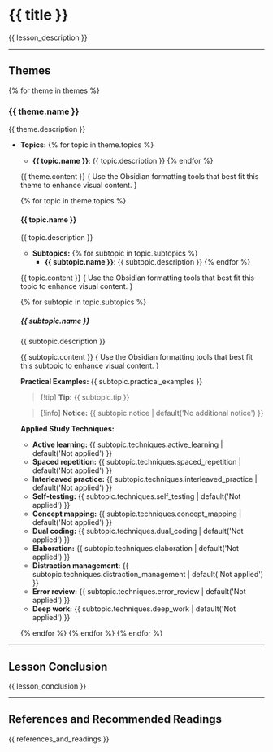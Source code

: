 # {{ title }}
{{ lesson_description }}

---

## Themes
{% for theme in themes %}
### {{ theme.name }}
{{ theme.description }}

- **Topics:**
  {% for topic in theme.topics %}
  - **{{ topic.name }}**: {{ topic.description }}
  {% endfor %}

  {{ theme.content }}
  { Use the Obsidian formatting tools that best fit this theme to enhance visual content. }

  {% for topic in theme.topics %}
  #### {{ topic.name }}
  {{ topic.description }}

  - **Subtopics:**
    {% for subtopic in topic.subtopics %}
    - **{{ subtopic.name }}**: {{ subtopic.description }}
    {% endfor %}

  {{ topic.content }}
  { Use the Obsidian formatting tools that best fit this topic to enhance visual content. }

  {% for subtopic in topic.subtopics %}
  ##### {{ subtopic.name }}
  {{ subtopic.description }}

  {{ subtopic.content }}
  { Use the Obsidian formatting tools that best fit this subtopic to enhance visual content. }

  **Practical Examples:**
  {{ subtopic.practical_examples }}

  > [!tip] **Tip:**
  > {{ subtopic.tip }}

  > [!info] **Notice:**
  {{ subtopic.notice | default('No additional notice') }}

  **Applied Study Techniques:**
  - **Active learning:** {{ subtopic.techniques.active_learning | default('Not applied') }}
  - **Spaced repetition:** {{ subtopic.techniques.spaced_repetition | default('Not applied') }}
  - **Interleaved practice:** {{ subtopic.techniques.interleaved_practice | default('Not applied') }}
  - **Self-testing:** {{ subtopic.techniques.self_testing | default('Not applied') }}
  - **Concept mapping:** {{ subtopic.techniques.concept_mapping | default('Not applied') }}
  - **Dual coding:** {{ subtopic.techniques.dual_coding | default('Not applied') }}
  - **Elaboration:** {{ subtopic.techniques.elaboration | default('Not applied') }}
  - **Distraction management:** {{ subtopic.techniques.distraction_management | default('Not applied') }}
  - **Error review:** {{ subtopic.techniques.error_review | default('Not applied') }}
  - **Deep work:** {{ subtopic.techniques.deep_work | default('Not applied') }}

  {% endfor %}
  {% endfor %}
{% endfor %}

---

## Lesson Conclusion
{{ lesson_conclusion }}

---

## References and Recommended Readings
{{ references_and_readings }}
